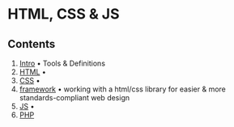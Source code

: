 # HTML, CSS & JS

## Contents

1. [Intro](01_intro.md) • Tools & Definitions
2. [HTML](02_html.md) • 
3. [CSS](03_css.md) • 
4. [framework](04_frameworks.md) • working with a html/css library for easier & more standards-compliant web design
5. [JS](js.md) • 
6. [PHP]()

<!--
4. [Forms](04_forms.md)
-->

